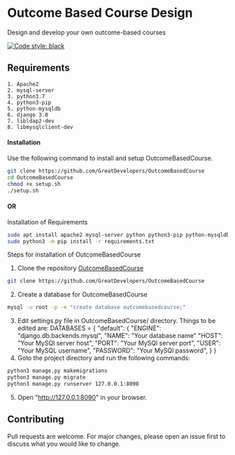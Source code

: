 Outcome Based Course Design
==========

Design and develop your own outcome-based courses

[![Code style: black](https://img.shields.io/badge/code%20style-black-000000.svg)](https://github.com/psf/black)

Requirements
------------

```
1. Apache2
2. mysql-server
3. python3.7
4. python3-pip
5. python-mysqldb
6. django 3.0
7. libldap2-dev
8. libmysqlclient-dev
```

#### Installation

Use the following command to install and setup OutcomeBasedCourse.

```bash
git clone https://github.com/GreatDevelopers/OutcomeBasedCourse
cd OutcomeBasedCourse
chmod +x setup.sh
./setup.sh
```

#### OR

Installation of Requirements

```bash
sudo apt install apache2 mysql-server python python3-pip python-mysqldb libldap2-dev libmysqlclient-dev
sudo python3 -m pip install -r requirements.txt
```

Steps for installation of OutcomeBasedCourse
1. Clone the repository [OutcomeBasedCourse](https://github.com/GreatDevelopers/OutcomeBasedCourse)
```bash
git clone https://github.com/GreatDevelopers/OutcomeBasedCourse
```
2. Create a database for OutcomeBasedCourse
```bash
mysql -u root -p -e "create database outcomebasedcourse;"
```
3. Edit settings.py file in OutcomeBasedCourse/ directory. Things to be edited are:
DATABASES = {
    "default": {
        "ENGINE": "django.db.backends.mysql",
        "NAME": "Your database name"
        "HOST": "Your MySQl server host",
        "PORT": "Your MySQl server port",
        "USER": "Your MySQL username",
        "PASSWORD": "Your MySQl password",
    }
}
4. Goto the project directory and run the following commands:
```bash
python3 manage.py makemigrations
python3 manage.py migrate
python3 manage.py runserver 127.0.0.1:8090
```

5. Open "http://127.0.0.1:8090" in your browser.

## Contributing
Pull requests are welcome. For major changes, please open an issue first to discuss what you would like to change.
